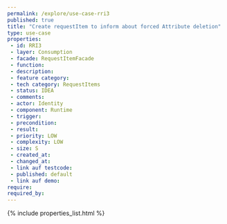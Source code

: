 ```yaml
---
permalink: /explore/use-case-rri3
published: true
title: "Create requestItem to inform about forced Attribute deletion"
type: use-case
properties:
 - id: RRI3
 - layer: Consumption
 - facade: RequestItemFacade
 - function: 
 - description: 
 - feature category: 
 - tech category: RequestItems
 - status: IDEA
 - comments: 
 - actor: Identity
 - component: Runtime
 - trigger: 
 - precondition: 
 - result: 
 - priority: LOW
 - complexity: LOW
 - size: S
 - created_at: 
 - changed_at: 
 - link auf testcode: 
 - published: default
 - link auf demo: 
require:
required_by:
---
```

{% include properties_list.html %}
